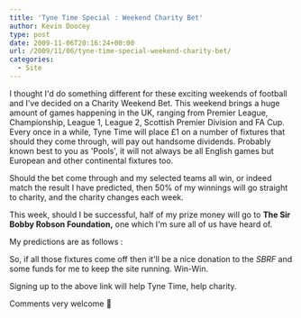 ```yaml
---
title: 'Tyne Time Special : Weekend Charity Bet'
author: Kevin Doocey
type: post
date: 2009-11-06T20:16:24+00:00
url: /2009/11/06/tyne-time-special-weekend-charity-bet/
categories:
  - Site
---
```


I thought I'd do something different for these exciting weekends of football and I've decided on a Charity Weekend Bet. This weekend brings a huge amount of games happening in the UK, ranging from Premier League, Championship, League 1, League 2, Scottish Premier Division and FA Cup. Every once in a while, Tyne Time will place £1 on a number of fixtures that should they come through, will pay out handsome dividends. Probably known best to you as  'Pools', it will not always be all English games but European and other continental fixtures too.

Should the bet come through and my selected teams all win, or indeed match the result I have predicted, then 50% of my winnings will go straight to charity, and the charity changes each week.

This week, should I be successful, half of my prize money will go to **The Sir Bobby Robson Foundation,** one which I'm sure all of us have heard of.

My predictions are as follows :

So, if all those fixtures come off then it'll be a nice donation to the _SBRF_ and some funds for me to keep the site running. Win-Win.

Signing up to the above link will help Tyne Time, help charity.

Comments very welcome 🙂
